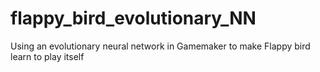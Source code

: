 # flappy_bird_evolutionary_NN
Using an evolutionary neural network in Gamemaker to make Flappy bird learn to play itself

